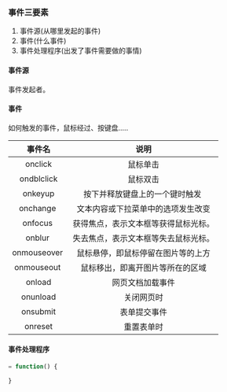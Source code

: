### 事件三要素
1. 事件源(从哪里发起的事件)
2. 事件(什么事件)
3. 事件处理程序(出发了事件需要做的事情)

#### 事件源
事件发起者。

#### 事件
如何触发的事件，鼠标经过、按键盘.....

| 事件名       | 说明 |
| :---: | :---: |
| onclick     | 鼠标单击 |
| ondblclick  | 鼠标双击 |
| onkeyup     | 按下并释放键盘上的一个键时触发  |
| onchange    | 文本内容或下拉菜单中的选项发生改变 |
| onfocus     | 获得焦点，表示文本框等获得鼠标光标。 |
| onblur      | 失去焦点，表示文本框等失去鼠标光标。 |
| onmouseover | 鼠标悬停，即鼠标停留在图片等的上方 |
| onmouseout  | 鼠标移出，即离开图片等所在的区域 |
| onload      | 网页文档加载事件 |
| onunload    | 关闭网页时 |
| onsubmit    | 表单提交事件 |
| onreset     | 重置表单时 |

#### 事件处理程序
```js
= function() {

}
```